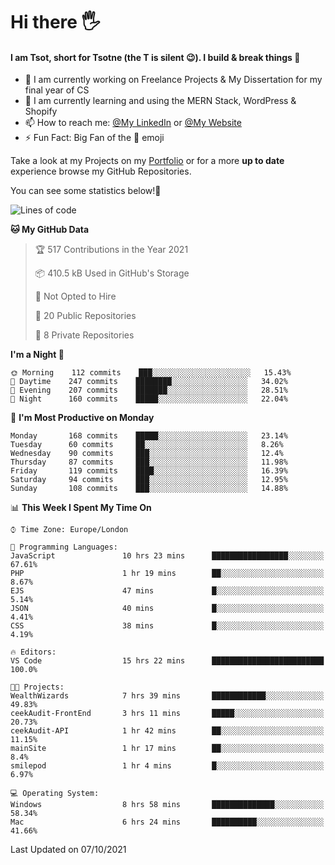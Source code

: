 # Hi there :raised_hand_with_fingers_splayed:
#### I am Tsot, short for Tsotne (the T is silent :wink:). I build & break things :space_invader:
- :telescope: I am currently working on Freelance Projects & My Dissertation for my final year of CS
- :seedling: I am currently learning and using the MERN Stack, WordPress & Shopify
- :mailbox: How to reach me: [@My LinkedIn](https://www.linkedin.com/in/tsotne-gvadzabia/) or [@My Website](https://tsotnegvadzabia.me/contact)
- :zap: Fun Fact: Big Fan of the :space_invader: emoji

Take a look at my Projects on my [Portfolio](https://tsotne.co.uk/) or for a more **up to date** experience browse my GitHub Repositories.

You can see some statistics below!:space_invader:
<!--START_SECTION:waka-->
![Lines of code](https://img.shields.io/badge/From%20Hello%20World%20I%27ve%20Written-3.5%20million%20lines%20of%20code-blue)

**🐱 My GitHub Data** 

> 🏆 517 Contributions in the Year 2021
 > 
> 📦 410.5 kB Used in GitHub's Storage 
 > 
> 🚫 Not Opted to Hire
 > 
> 📜 20 Public Repositories 
 > 
> 🔑 8 Private Repositories  
 > 
**I'm a Night 🦉** 

```text
🌞 Morning    112 commits    ███░░░░░░░░░░░░░░░░░░░░░░   15.43% 
🌆 Daytime    247 commits    ████████░░░░░░░░░░░░░░░░░   34.02% 
🌃 Evening    207 commits    ███████░░░░░░░░░░░░░░░░░░   28.51% 
🌙 Night      160 commits    █████░░░░░░░░░░░░░░░░░░░░   22.04%

```
📅 **I'm Most Productive on Monday** 

```text
Monday       168 commits    █████░░░░░░░░░░░░░░░░░░░░   23.14% 
Tuesday      60 commits     ██░░░░░░░░░░░░░░░░░░░░░░░   8.26% 
Wednesday    90 commits     ███░░░░░░░░░░░░░░░░░░░░░░   12.4% 
Thursday     87 commits     ███░░░░░░░░░░░░░░░░░░░░░░   11.98% 
Friday       119 commits    ████░░░░░░░░░░░░░░░░░░░░░   16.39% 
Saturday     94 commits     ███░░░░░░░░░░░░░░░░░░░░░░   12.95% 
Sunday       108 commits    ███░░░░░░░░░░░░░░░░░░░░░░   14.88%

```


📊 **This Week I Spent My Time On** 

```text
⌚︎ Time Zone: Europe/London

💬 Programming Languages: 
JavaScript               10 hrs 23 mins      █████████████████░░░░░░░░   67.61% 
PHP                      1 hr 19 mins        ██░░░░░░░░░░░░░░░░░░░░░░░   8.67% 
EJS                      47 mins             █░░░░░░░░░░░░░░░░░░░░░░░░   5.14% 
JSON                     40 mins             █░░░░░░░░░░░░░░░░░░░░░░░░   4.41% 
CSS                      38 mins             █░░░░░░░░░░░░░░░░░░░░░░░░   4.19%

🔥 Editors: 
VS Code                  15 hrs 22 mins      █████████████████████████   100.0%

🐱‍💻 Projects: 
WealthWizards            7 hrs 39 mins       ████████████░░░░░░░░░░░░░   49.83% 
ceekAudit-FrontEnd       3 hrs 11 mins       █████░░░░░░░░░░░░░░░░░░░░   20.73% 
ceekAudit-API            1 hr 42 mins        ██░░░░░░░░░░░░░░░░░░░░░░░   11.15% 
mainSite                 1 hr 17 mins        ██░░░░░░░░░░░░░░░░░░░░░░░   8.4% 
smilepod                 1 hr 4 mins         █░░░░░░░░░░░░░░░░░░░░░░░░   6.97%

💻 Operating System: 
Windows                  8 hrs 58 mins       ██████████████░░░░░░░░░░░   58.34% 
Mac                      6 hrs 24 mins       ██████████░░░░░░░░░░░░░░░   41.66%

```


 Last Updated on 07/10/2021
<!--END_SECTION:waka-->
